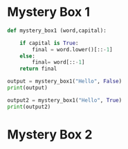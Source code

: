 # Mystery Box 1

```.py
def mystery_box1 (word,capital):

    if capital is True:
        final = word.lower()[::-1]
    else:
        final= word[::-1]
    return final

output = mystery_box1("Hello", False)
print(output)

output2 = mystery_box1("Hello", True)
print(output2)
```

# Mystery Box 2

```.py

```
